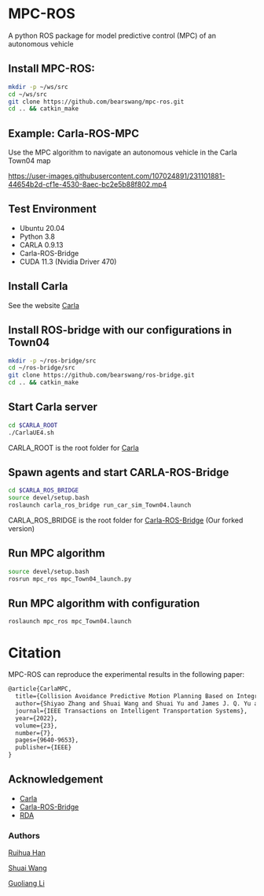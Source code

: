 # MPC-ROS
A python ROS package for model predictive control (MPC) of an autonomous vehicle

## Install MPC-ROS:

```bash
mkdir -p ~/ws/src
cd ~/ws/src
git clone https://github.com/bearswang/mpc-ros.git
cd .. && catkin_make
```


## Example: Carla-ROS-MPC

Use the MPC algorithm to navigate an autonomous vehicle in the Carla Town04 map

https://user-images.githubusercontent.com/107024891/231101881-44654b2d-cf1e-4530-8aec-bc2e5b88f802.mp4


## Test Environment

- Ubuntu 20.04
- Python 3.8
- CARLA 0.9.13
- Carla-ROS-Bridge
- CUDA 11.3 (Nvidia Driver 470)

## Install Carla

See the website [Carla](https://github.com/carla-simulator/carla)

## Install ROS-bridge with our configurations in Town04

```bash
mkdir -p ~/ros-bridge/src
cd ~/ros-bridge/src
git clone https://github.com/bearswang/ros-bridge.git
cd .. && catkin_make
```

## Start Carla server
```bash
cd $CARLA_ROOT
./CarlaUE4.sh
```
CARLA_ROOT is the root folder for [Carla](https://github.com/carla-simulator/carla) 

## Spawn agents and start CARLA-ROS-Bridge
```bash
cd $CARLA_ROS_BRIDGE
source devel/setup.bash
roslaunch carla_ros_bridge run_car_sim_Town04.launch 
```
CARLA_ROS_BRIDGE is the root folder for [Carla-ROS-Bridge](https://github.com/bearswang/ros-bridge) (Our forked version)

## Run MPC algorithm 
```bash
source devel/setup.bash
rosrun mpc_ros mpc_Town04_launch.py
```

## Run MPC algorithm with configuration

```
roslaunch mpc_ros mpc_Town04.launch
```


# Citation

MPC-ROS can reproduce the experimental results in the following paper:

```tex
@article{CarlaMPC,
  title={Collision Avoidance Predictive Motion Planning Based on Integrated Perception and V2V Communication},
  author={Shiyao Zhang and Shuai Wang and Shuai Yu and James J. Q. Yu and Miaowen Wen},
  journal={IEEE Transactions on Intelligent Transportation Systems},
  year={2022},
  volume={23},
  number={7},
  pages={9640-9653},
  publisher={IEEE}
}
```


## Acknowledgement

* [Carla](https://github.com/carla-simulator/carla)
* [Carla-ROS-Bridge](https://github.com/carla-simulator/ros-bridge)
* [RDA](https://github.com/hanruihua/RDA_planner)

### Authors

[Ruihua Han](https://github.com/hanruihua)

[Shuai Wang](https://github.com/bearswang)

[Guoliang Li](https://github.com/ReusLI1998)


